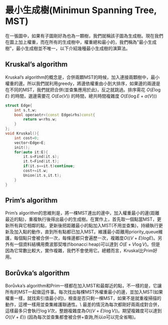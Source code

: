 # 最小生成樹(Minimun Spanning Tree, MST)
在一張圖中，如果有子圖剛好為也為一顆樹，我們就稱該子圖為生成樹。現在我們在圖上加上權重，而在所有的生成樹中，權重總和最小的，我們稱為"最小生成樹"，最小生成樹並不唯一，以下介紹幾種最小生成樹的演算法。
## Kruskal’s algorithm
Kruskal’s algorithm的概念是，合併兩顆MST的時候，加入連接兩顆樹中，最小權重的邊。所以我們就利用greedy，將邊依權重由小到大排序，如果邊的兩邊是在不同的MST，我們就把合併(並查集應用於此)，反之就跳過。排序需花 $O(E\log E)$ 的時間，選邊需要花 $O(E\alpha(V))$ 的時間，總共時間複雜度 $O(E(\log E+\alpha(V)))$

```cpp
struct Edge{
    int s,t,w;
    bool operaotr<(const Edge&rhs)const{
        return w<rhs.w;
    }
};
void Kruskal(){
    int cost=0;
    vector<Edge>E;
    init();
    for(auto it:E){
        it.s=Find(it.s);
        it.t=Find(it.t);
        if(it.s==it.t)continue;
        cost+=it.w;
        Union(it.s,it.t);
    }
}
```

## Prim’s algorithm
Prim’s algorithm的思維則是，將一棵MST連出的邊中，加入權重最小的邊(距離最近的點)，重複執行後得出最小的生成樹。在實作上，首先取一個點當MST，更新所有與它相鄰的點，更新後把距離最小的點加入MST(不用並查集)，持續執行更新及加入點的動作，直到所有點都已加入MST。維護最小距離用priority\_queue維護，每個點只會被合併一次，每條邊都只會遍歷一次，複雜度$O((V+E)logE)$。另外有一個資料結構用費波那契堆(fibonacci heap)可以達到 $O(E+V\log V)$。但是因為它常數比較大，實作複雜，我們不會使用它。總體而言，Kruskal比Prim好用。

## Borůvka’s algorithm
Borůvka’s algorithm和Prim一樣都在加入MST和最鄰近的點，不一樣的是，它讓所有的MST一起做這件事。每次找出每棵MST外權重最小的邊，並加入MST(如果權重一樣，就找索引值最小的)，檢查是否只剩一棵MST，如果不是就重複掃描的動作，這裡一樣用並查集維護聯通性。\\
最差的情況為每次都剛好兩兩成對合併，這樣最多只會執行$\log V$次，整題複雜度為$O((V+E)\log V)$)。期望複雜度可以達到$O((V+E))$ (因為每次並查集都會被合併+查詢,所以$\alpha$可以完全省略)。